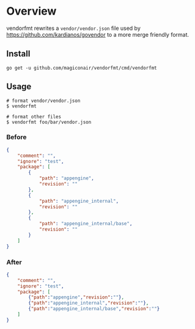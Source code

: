 # Overview

vendorfmt rewrites a `vendor/vendor.json` file used by https://github.com/kardianos/govendor to a
more merge friendly format.

## Install

```
go get -u github.com/magiconair/vendorfmt/cmd/vendorfmt
```

## Usage

```shell
# format vendor/vendor.json
$ vendorfmt

# format other files
$ vendorfmt foo/bar/vendor.json
```

### Before

```json
{
	"comment": "",
	"ignore": "test",
	"package": [
		{
			"path": "appengine",
			"revision": ""
		},
		{
			"path": "appengine_internal",
			"revision": ""
		},
		{
			"path": "appengine_internal/base",
			"revision": ""
		}
	]
}
```

### After

```json
{
	"comment": "",
	"ignore": "test",
	"package": [
		{"path":"appengine","revision":""},
		{"path":"appengine_internal","revision":""},
		{"path":"appengine_internal/base","revision":""}
	]
}
```
